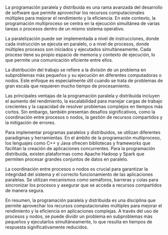 La programación paralela y distribuida es una rama avanzada del desarrollo de software que permite aprovechar los recursos computacionales múltiples para mejorar el rendimiento y la eficiencia. En este contexto, la programación multiproceso se centra en la ejecución simultánea de varias tareas o procesos dentro de un mismo sistema operativo.

La paralelización puede ser implementada a nivel de instrucciones, donde cada instrucción se ejecuta en paralelo, o a nivel de procesos, donde múltiples procesos son iniciados y ejecutados simultáneamente. Cada proceso tiene su propio espacio de memoria y contexto de ejecución, lo que permite una comunicación eficiente entre ellos.

La distribución del trabajo se refiere a la división de un problema en subproblemas más pequeños y su ejecución en diferentes computadoras o nodos. Este enfoque es especialmente útil cuando se trata de problemas de gran escala que requieren mucho tiempo de procesamiento.

Las principales ventajas de la programación paralela y distribuida incluyen el aumento del rendimiento, la escalabilidad para manejar cargas de trabajo crecientes y la capacidad de resolver problemas complejos en tiempos más cortos. Sin embargo, también presentan desafíos significativos, como la coordinación entre procesos o nodos, la gestión de recursos compartidos y la mitigación de errores.

Para implementar programas paralelos y distribuidos, se utilizan diferentes paradigmas y herramientas. En el ámbito de la programación multiproceso, los lenguajes como C++ y Java ofrecen bibliotecas y frameworks que facilitan la creación de aplicaciones concurrentes. Para la programación distribuida, existen plataformas como Apache Hadoop y Spark que permiten procesar grandes conjuntos de datos en paralelo.

La coordinación entre procesos o nodos es crucial para garantizar la integridad del sistema y el correcto funcionamiento de las aplicaciones paralelas. Se utilizan mecanismos como semáforos, barreras y colas para sincronizar los procesos y asegurar que se acceda a recursos compartidos de manera segura.

En resumen, la programación paralela y distribuida es una disciplina que permite aprovechar los recursos computacionales múltiples para mejorar el rendimiento y la eficiencia en aplicaciones complejas. A través del uso de procesos y nodos, se puede dividir un problema en subproblemas más pequeños y ejecutarlos simultáneamente, lo que resulta en tiempos de respuesta significativamente reducidos.
